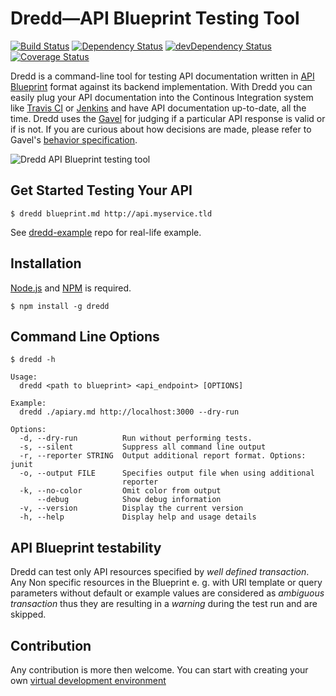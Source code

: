# Dredd—API Blueprint Testing Tool

[![Build Status](https://travis-ci.org/apiaryio/dredd.png?branch=master)](https://travis-ci.org/apiaryio/dredd)
[![Dependency Status](https://david-dm.org/apiaryio/dredd.png)](https://david-dm.org/apiaryio/dredd)
[![devDependency Status](https://david-dm.org/apiaryio/dredd/dev-status.png)](https://david-dm.org/apiaryio/dredd#info=devDependencies)
[![Coverage Status](https://coveralls.io/repos/apiaryio/dredd/badge.png?branch=master)](https://coveralls.io/r/apiaryio/dredd?branch=master)


Dredd is a command-line tool for testing API documentation written in [API Blueprint][] format against its backend implementation. With Dredd you can easily plug your API documentation into the Continous Integration system like [Travis CI][] or [Jenkins][] and have API documentation up-to-date, all the time. Dredd uses the [Gavel][] for judging if a particular API response is valid or if is not. If you are curious about how decisions are made, please refer to Gavel's [behavior specification][].

![Dredd API Blueprint testing tool](https://raw.github.com/apiaryio/dredd/master/img/Dredd.png?login=netmilk&token=5353a4150671cc21623b2a42354c0fdb)

## Get Started Testing Your API

    $ dredd blueprint.md http://api.myservice.tld

See [dredd-example](https://github.com/apiaryio/dredd-example) repo for real-life example.

## Installation
[Node.js][] and [NPM][] is required.

    $ npm install -g dredd

[Node.js]: https://npmjs.org/
[NPM]: https://npmjs.org/

## Command Line Options

    $ dredd -h

    Usage:
      dredd <path to blueprint> <api_endpoint> [OPTIONS]

    Example:
      dredd ./apiary.md http://localhost:3000 --dry-run

    Options:
      -d, --dry-run          Run without performing tests.
      -s, --silent           Suppress all command line output
      -r, --reporter STRING  Output additional report format. Options: junit
      -o, --output FILE      Specifies output file when using additional
                             reporter
      -k, --no-color         Omit color from output
          --debug            Show debug information
      -v, --version          Display the current version
      -h, --help             Display help and usage details

## API Blueprint testability
Dredd can test only API resources specified by *well defined transaction*. Any Non specific resources in the Blueprint e. g. with URI template or query parameters without default or example values are considered as *ambiguous transaction* thus they are resulting in a *warning* during the test run and are skipped.

## Contribution
Any contribution is more then welcome. You can start with creating your own [virtual development environment][vde]

[API Blueprint]: http://apiblueprint.org/
[Travis CI]: https://travis-ci.org/
[Jenkins]: http://jenkins-ci.org/
[Gavel]: http://blog.apiary.io/2013/07/24/Bam-this-is-Gavel/
[behavior specification]: https://www.relishapp.com/apiary/gavel/docs
[Vagrant]: http://www.vagrantup.com/
[VirtualBox]: https://www.virtualbox.org/
[vde]: https://github.com/apiaryio/dredd/blob/master/VirtualDevelopmentEnvironment.md